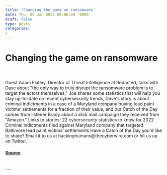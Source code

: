 ```yaml
---
title: "Changing the game on ransomware"
date: Thu, 06 Jan 2022 06:00:00 -0000
draft: false
type: posts
categories: 
- 
---
```

# Changing the game on ransomware

<br/>

<br/>
Guest Adam Flatley, Director of Threat Intelligence at Redacted, talks with Dave about "the only way to truly disrupt the ransomware problem is to target the actors themselves," Joe shares some statistics that will help you stay up-to-date on recent cybersecurity trends, Dave's story is about criminal indictments in a case of a Maryland company buying lead paint victims’ settlements for a fraction of their value, and our Catch of the Day comes from listener Brady about a slick mail campaign they received from "Amazon." Links to stories: 22 cybersecurity statistics to know for 2022 Criminal indictments filed against Maryland company that targeted Baltimore lead paint victims’ settlements Have a Catch of the Day you'd like to share? Email it to us at hackinghumans@thecyberwire.com or hit us up on Twitter.

#### [Source](https://thecyberwire.com/podcasts/hacking-humans/178/notes)

<br/>
---
